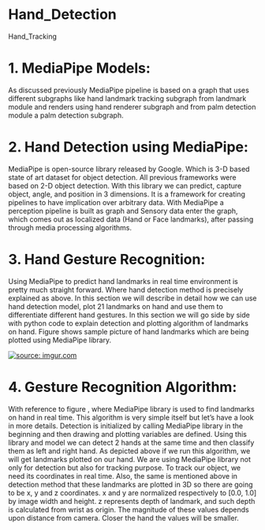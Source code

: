 # Hand_Detection
Hand_Tracking

# 1. MediaPipe Models: 
As discussed previously MediaPipe pipeline is based on a graph that uses different subgraphs like hand landmark tracking subgraph from landmark module and renders using hand renderer subgraph and from palm detection module a palm detection subgraph.

# 2. Hand Detection using MediaPipe:
MediaPipe is open-source library released by Google. Which is 3-D based state of art dataset for object detection. All previous frameworks were based on 2-D object detection. With this library we can predict, capture object, angle, and position in 3 dimensions. It is a framework for creating pipelines to have implication over arbitrary data. With MediaPipe a perception pipeline is built as graph and Sensory data enter the graph, which comes out as localized data (Hand or Face landmarks), after passing through media processing algorithms.

# 3. Hand Gesture Recognition:
Using MediaPipe to predict hand landmarks in real time environment is pretty much straight forward. Where hand detection method is precisely explained as above. In this section we will describe in detail how we can use hand detection model, plot 21 landmarks on hand and use them to differentiate different hand gestures.
In this section we will go side by side with python code to explain detection and plotting algorithm of landmarks on hand. Figure shows sample picture of hand landmarks which are being plotted using MediaPipe library.


<a href="https://imgur.com/A9vgXV7"><img src="https://imgur.com/A9vgXV7" title="source: imgur.com" /></a>


# 4. Gesture Recognition Algorithm:
With reference to figure , where MediaPipe library is used to find landmarks on hand in real time. This algorithm is very simple itself but let’s have a look in more details.
Detection is initialized by calling MediaPipe library in the beginning and then drawing and plotting variables are defined. Using this library and model we can detect 2 hands at the same time and then classify them as left and right hand. As depicted above if we run this algorithm, we will get landmarks plotted on our hand.
We are using MediaPipe library not only for detection but also for tracking purpose. To track our object, we need its coordinates in real time. Also, the same is mentioned above in detection method that these landmarks are plotted in 3D so there are going to be x, y and z coordinates. x and y are normalized respectively to [0.0, 1.0] by image width and height. z represents depth of landmark, and such depth is calculated from wrist as origin. The magnitude of these values depends upon distance from camera. Closer the hand the values will be smaller.
